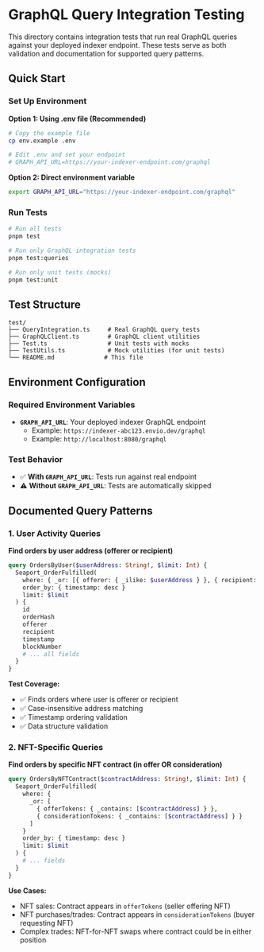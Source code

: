 # GraphQL Query Integration Testing

This directory contains integration tests that run real GraphQL queries against your deployed indexer endpoint. These tests serve as both validation and documentation for supported query patterns.

## Quick Start

### Set Up Environment

**Option 1: Using .env file (Recommended)**

```bash
# Copy the example file
cp env.example .env

# Edit .env and set your endpoint
# GRAPH_API_URL=https://your-indexer-endpoint.com/graphql
```

**Option 2: Direct environment variable**

```bash
export GRAPH_API_URL="https://your-indexer-endpoint.com/graphql"
```

### Run Tests

```bash
# Run all tests
pnpm test

# Run only GraphQL integration tests
pnpm test:queries

# Run only unit tests (mocks)
pnpm test:unit
```

## Test Structure

```
test/
├── QueryIntegration.ts     # Real GraphQL query tests
├── GraphQLClient.ts        # GraphQL client utilities
├── Test.ts                 # Unit tests with mocks
├── TestUtils.ts            # Mock utilities (for unit tests)
└── README.md              # This file
```

## Environment Configuration

### Required Environment Variables

- **`GRAPH_API_URL`**: Your deployed indexer GraphQL endpoint
  - Example: `https://indexer-abc123.envio.dev/graphql`
  - Example: `http://localhost:8080/graphql`

### Test Behavior

- ✅ **With `GRAPH_API_URL`**: Tests run against real endpoint
- ⚠️ **Without `GRAPH_API_URL`**: Tests are automatically skipped

## Documented Query Patterns

### 1. User Activity Queries

**Find orders by user address (offerer or recipient)**

```graphql
query OrdersByUser($userAddress: String!, $limit: Int) {
  Seaport_OrderFulfilled(
    where: { _or: [{ offerer: { _ilike: $userAddress } }, { recipient: { _ilike: $userAddress } }] }
    order_by: { timestamp: desc }
    limit: $limit
  ) {
    id
    orderHash
    offerer
    recipient
    timestamp
    blockNumber
    # ... all fields
  }
}
```

**Test Coverage:**

- ✅ Finds orders where user is offerer or recipient
- ✅ Case-insensitive address matching
- ✅ Timestamp ordering validation
- ✅ Data structure validation

### 2. NFT-Specific Queries

**Find orders by specific NFT contract (in offer OR consideration)**

```graphql
query OrdersByNFTContract($contractAddress: String!, $limit: Int) {
  Seaport_OrderFulfilled(
    where: {
      _or: [
        { offerTokens: { _contains: [$contractAddress] } },
        { considerationTokens: { _contains: [$contractAddress] } }
      ]
    }
    order_by: { timestamp: desc }
    limit: $limit
  ) {
    # ... fields
  }
}
```

**Use Cases:**

- NFT sales: Contract appears in `offerTokens` (seller offering NFT)
- NFT purchases/trades: Contract appears in `considerationTokens` (buyer requesting NFT)
- Complex trades: NFT-for-NFT swaps where contract could be in either position
